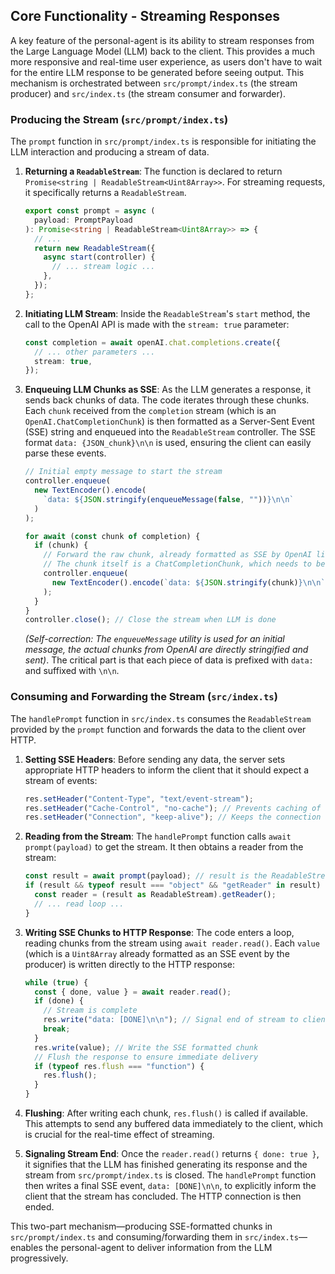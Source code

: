## Core Functionality - Streaming Responses

A key feature of the personal-agent is its ability to stream responses from the Large Language Model (LLM) back to the client. This provides a much more responsive and real-time user experience, as users don't have to wait for the entire LLM response to be generated before seeing output. This mechanism is orchestrated between `src/prompt/index.ts` (the stream producer) and `src/index.ts` (the stream consumer and forwarder).

### Producing the Stream (`src/prompt/index.ts`)

The `prompt` function in `src/prompt/index.ts` is responsible for initiating the LLM interaction and producing a stream of data.

1.  **Returning a `ReadableStream`**: The function is declared to return `Promise<string | ReadableStream<Uint8Array>>`. For streaming requests, it specifically returns a `ReadableStream`.

    ```typescript
    export const prompt = async (
      payload: PromptPayload
    ): Promise<string | ReadableStream<Uint8Array>> => {
      // ...
      return new ReadableStream({
        async start(controller) {
          // ... stream logic ...
        },
      });
    };
    ```

2.  **Initiating LLM Stream**: Inside the `ReadableStream`'s `start` method, the call to the OpenAI API is made with the `stream: true` parameter:

    ```typescript
    const completion = await openAI.chat.completions.create({
      // ... other parameters ...
      stream: true,
    });
    ```

3.  **Enqueuing LLM Chunks as SSE**: As the LLM generates a response, it sends back chunks of data. The code iterates through these chunks. Each `chunk` received from the `completion` stream (which is an `OpenAI.ChatCompletionChunk`) is then formatted as a Server-Sent Event (SSE) string and enqueued into the `ReadableStream` controller. The SSE format `data: {JSON_chunk}\n\n` is used, ensuring the client can easily parse these events.

    ```typescript
    // Initial empty message to start the stream
    controller.enqueue(
      new TextEncoder().encode(
        `data: ${JSON.stringify(enqueueMessage(false, ""))}\n\n`
      )
    );

    for await (const chunk of completion) {
      if (chunk) {
        // Forward the raw chunk, already formatted as SSE by OpenAI library (or similar structure)
        // The chunk itself is a ChatCompletionChunk, which needs to be stringified for the data field of SSE
        controller.enqueue(
          new TextEncoder().encode(`data: ${JSON.stringify(chunk)}\n\n`)
        );
      }
    }
    controller.close(); // Close the stream when LLM is done
    ```
    *(Self-correction: The `enqueueMessage` utility is used for an initial message, the actual chunks from OpenAI are directly stringified and sent)*. The critical part is that each piece of data is prefixed with `data: ` and suffixed with `\n\n`.

### Consuming and Forwarding the Stream (`src/index.ts`)

The `handlePrompt` function in `src/index.ts` consumes the `ReadableStream` provided by the `prompt` function and forwards the data to the client over HTTP.

1.  **Setting SSE Headers**: Before sending any data, the server sets appropriate HTTP headers to inform the client that it should expect a stream of events:

    ```typescript
    res.setHeader("Content-Type", "text/event-stream");
    res.setHeader("Cache-Control", "no-cache"); // Prevents caching of the stream
    res.setHeader("Connection", "keep-alive"); // Keeps the connection open for the duration of the stream
    ```

2.  **Reading from the Stream**: The `handlePrompt` function calls `await prompt(payload)` to get the stream. It then obtains a reader from the stream:

    ```typescript
    const result = await prompt(payload); // result is the ReadableStream
    if (result && typeof result === "object" && "getReader" in result) {
      const reader = (result as ReadableStream).getReader();
      // ... read loop ...
    }
    ```

3.  **Writing SSE Chunks to HTTP Response**: The code enters a loop, reading chunks from the stream using `await reader.read()`. Each `value` (which is a `Uint8Array` already formatted as an SSE event by the producer) is written directly to the HTTP response:

    ```typescript
    while (true) {
      const { done, value } = await reader.read();
      if (done) {
        // Stream is complete
        res.write("data: [DONE]\n\n"); // Signal end of stream to client
        break;
      }
      res.write(value); // Write the SSE formatted chunk
      // Flush the response to ensure immediate delivery
      if (typeof res.flush === "function") {
        res.flush();
      }
    }
    ```

4.  **Flushing**: After writing each chunk, `res.flush()` is called if available. This attempts to send any buffered data immediately to the client, which is crucial for the real-time effect of streaming.

5.  **Signaling Stream End**: Once the `reader.read()` returns `{ done: true }`, it signifies that the LLM has finished generating its response and the stream from `src/prompt/index.ts` is closed. The `handlePrompt` function then writes a final SSE event, `data: [DONE]\n\n`, to explicitly inform the client that the stream has concluded. The HTTP connection is then ended.

This two-part mechanism—producing SSE-formatted chunks in `src/prompt/index.ts` and consuming/forwarding them in `src/index.ts`—enables the personal-agent to deliver information from the LLM progressively.
